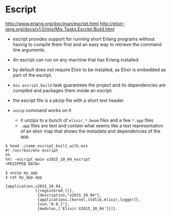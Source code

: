 # Escript

http://www.erlang.org/doc/man/escript.html
http://elixir-lang.org/docs/v1.0/mix/Mix.Tasks.Escript.Build.html

* escript provides support for running short Erlang programs without having to
  compile them first and an easy way to retrieve the command line arguments.

* An escript can run on any machine that has Erlang installed
* by default does not require Elixir to be installed, as Elixir is embedded as part of the escript.
* `mix escript.build` task guarantees the project and its dependencies are
  compiled and packages them inside an escript.
* the escript file is a pkzip file with a short text header
* `unzip` command works on it
    * it unzips to a bunch of `elixir_*.beam` files and a few `*.app` files
    * `.app` files are text and contain what seems like a text representation
      of an elixir map that shows the metadata and dependencies of the app.

```
$ head ./some_escript_built_with_mix
#! /usr/bin/env escript
%%
%%! -escript main v2015_10_04_escript
<PKZIPPED DATA>
```

```
$ unzip my_app
$ cat my_app.app

{application,v2015_10_04,
             [{registered,[]},
              {description,"v2015_10_04"},
              {applications,[kernel,stdlib,elixir,logger]},
              {vsn,"0.0.1"},
              {modules,['Elixir.V2015_10_04']}]}.
```

